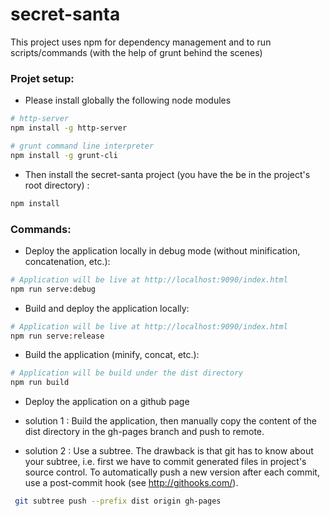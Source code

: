 # secret-santa

This project uses npm for dependency management and to run scripts/commands (with the help of grunt behind the scenes)

### Projet setup:
- Please install globally the following node modules
```sh
# http-server
npm install -g http-server
```
```sh
# grunt command line interpreter
npm install -g grunt-cli
```

- Then install the secret-santa project (you have the be in the project's root directory) :
```sh
npm install
```

### Commands:

- Deploy the application locally in debug mode (without minification, concatenation, etc.):
```sh
# Application will be live at http://localhost:9090/index.html
npm run serve:debug
```

- Build and deploy the application locally:
```sh
# Application will be live at http://localhost:9090/index.html
npm run serve:release
```

- Build the application (minify, concat, etc.):
```sh
# Application will be build under the dist directory
npm run build
```

- Deploy the application on a github page

 - solution 1 : Build the application, then manually copy the content of the dist directory in the gh-pages branch and push to remote.

 - solution 2 : Use a subtree. The drawback is that git has to know about your subtree, i.e. first we have to commit generated files in project's source control. To automatically push a new version after each commit, use a post-commit hook (see http://githooks.com/).
 ```sh
  git subtree push --prefix dist origin gh-pages
 ```

